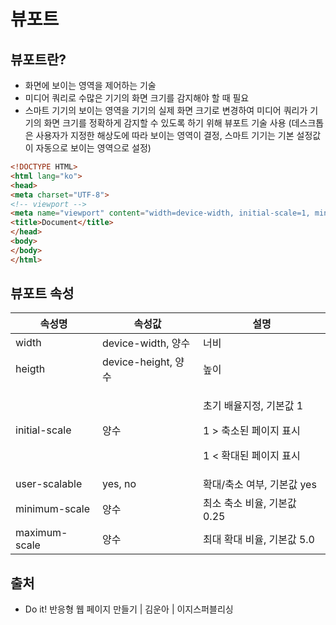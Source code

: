 # 뷰포트

## 뷰포트란?

* 화면에 보이는 영역을 제어하는 기술
* 미디어 쿼리로 수많은 기기의 화면 크기를 감지해야 할 때 필요
* 스마트 기기의 보이는 영역을 기기의 실제 화면 크기로 변경하여 미디어 쿼리가 기기의 화면 크기를 정확하게 감지할 수 있도록 하기 위해 뷰포트 기술 사용 (데스크톱은 사용자가 지정한 해상도에 따라 보이는 영역이 결정, 스마트 기기는 기본 설정값이 자동으로 보이는 영역으로 설정)

```html
<!DOCTYPE HTML>
<html lang="ko">
<head>
<meta charset="UTF-8">
<!-- viewport -->
<meta name="viewport" content="width=device-width, initial-scale=1, minimum-scale=1, maximum-scale=1, user-scalable=no">
<title>Document</title>
</head>
<body>
</body>
</html>
```

## 뷰포트 속성

| 속성명           | 속성값                | 설명                                                                    |
| ------------- | ------------------ | --------------------------------------------------------------------- |
| width         | device-width, 양수   | 너비                                                                    |
| heigth        | device-height, 양수  | 높이                                                                    |
| initial-scale | 양수                 | <p>초기 배율지정, 기본값 1 </p><p>1 > 축소된 페이지 표시</p><p>1 &#x3C; 확대된 페이지 표시</p> |
| user-scalable | yes, no            | 확대/축소 여부, 기본값 yes                                                     |
| minimum-scale | 양수                 | 최소 축소 비율, 기본값 0.25                                                    |
| maximum-scale | 양수                 | 최대 확대 비율, 기본값 5.0                                                     |

## 출처

* Do it! 반응형 웹 페이지 만들기 | 김운아 | 이지스퍼블리싱

